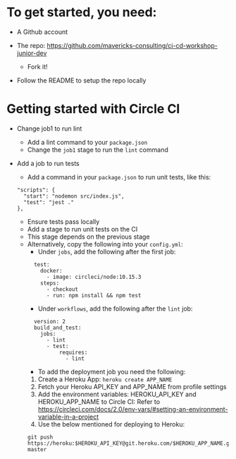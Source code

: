 # To get started, you need:

* A Github account

* The repo: https://github.com/mavericks-consulting/ci-cd-workshop-junior-dev
  - Fork it!

* Follow the README to setup the repo locally

# Getting started with Circle CI

* Change job1 to run lint
  - Add a lint command to your `package.json`
  - Change the `job1` stage to run the `lint` command
  
* Add a job to run tests
  - Add a command in your `package.json` to run unit tests, like this:
  ```;
  "scripts": {
    "start": "nodemon src/index.js",
    "test": "jest ."
  },
  ```
  - Ensure tests pass locally
  - Add a stage to run unit tests on the CI
  - This stage depends on the previous stage
  - Alternatively, copy the following into your `config.yml`:
    - Under `jobs`, add the following after the first job:
    ```
      test:
        docker:
          - image: circleci/node:10.15.3
        steps:
          - checkout
          - run: npm install && npm test
    ```
     - Under `workflows`, add the following after the `lint` job:
    ```
      version: 2
      build_and_test:
        jobs:
          - lint
          - test:
              requires:
                - lint
    ```
     - To add the deployment job you need the following:
      1) Create a Heroku App:
      ``` heroku create APP_NAME ```
      2) Fetch your Heroku API_KEY and APP_NAME from profile settings
      3) Add the environment variables: HEROKU_API_KEY and HEROKU_APP_NAME to Circle CI: Refer to https://circleci.com/docs/2.0/env-vars/#setting-an-environment-variable-in-a-project
      4) Use the below mentioned for deploying to Heroku:
      ```
      git push https://heroku:$HEROKU_API_KEY@git.heroku.com/$HEROKU_APP_NAME.git master
      ```

